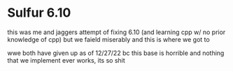 # Sulfur 6.10
 this was me and jaggers attempt of fixing 6.10 (and learning cpp w/ no prior knowledge of cpp) but we faield miserably and this is where we got to
 
 wwe both have given up as of 12/27/22 bc this base is horrible and nothing that we implement ever works, its so shit
